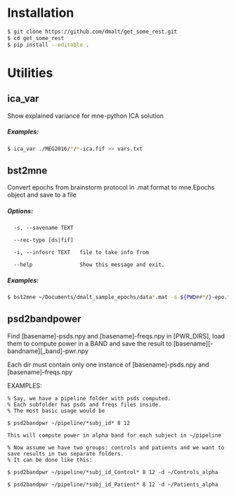 # Installation

```bash
$ git clone https://github.com/dmalt/get_some_rest.git
$ cd get_some_rest
$ pip install --editable .
```

# Utilities

## ica_var 
Show explained variance for mne-python ICA solution

##### Examples:
```bash
$ ica_var ./MEG2016/*/*-ica.fif >> vars.txt
```

## bst2mne
Convert epochs from brainstorm protocol in .mat format to mne.Epochs object and save to a file

##### Options:

	  -s, --savename TEXT

	  --rec-type [ds|fif]

	  -i, --infosrc TEXT   file to take info from

	  --help               Show this message and exit.

##### Examples:
```bash
$ bst2mne ~/Documents/dmalt_sample_epochs/data*.mat -s ${PWD##*/}-epo.fif -i Control01_Open.ds
```

## psd2bandpower
Find [basename]-psds.npy and [basename]-freqs.npy in [PWR_DIRS], load them to compute power in a BAND and save the result to [basename][-bandname][_band]-pwr.npy

Each dir must contain only one instance of [basename]-psds.npy and [basename]-freqs.npy 


EXAMPLES:

    % Say, we have a pipeline folder with psds computed.
    % Each subfolder has psds and freqs files inside.
    % The most basic usage would be

    $ psd2bandpwr ~/pipeline/*subj_id* 8 12 
    
    This will compute power in alpha band for each subject in ~/pipeline

    % Now assume we have two groups: controls and patients and we want to save results in two separate folders. 
    % It can be done like this:

    $ psd2bandpwr ~/pipeline/*subj_id_Control* 8 12 -d ~/Controls_alpha
    
    $ psd2bandpwr ~/pipeline/*subj_id_Patient* 8 12 -d ~/Patients_alpha